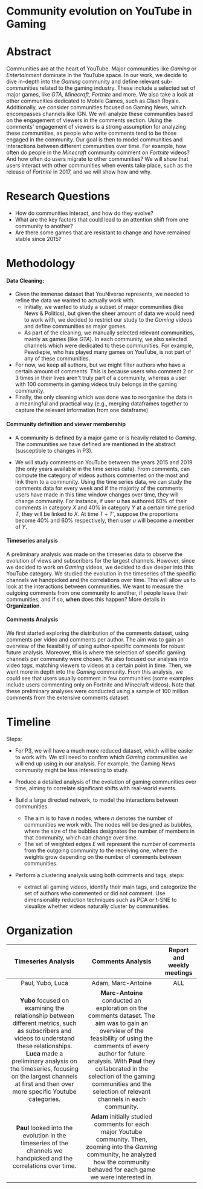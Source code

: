 # Community evolution on YouTube in Gaming

# Abstract
Communities are at the heart of YouTube. Major communities like _Gaming_ or _Entertainment_ dominate in the YouTube space. In our work, we decide to dive in-depth into the _Gaming_ community and define relevant sub-communities related to the gaming industry. These include a selected set of major games, like _GTA, Minecraft, Fortnite_ and more. We also take a look at other communities dedicated to Mobile Games, such as Clash Royale. Additionally, we consider communities focused on Gaming News, which encompasses channels like IGN. We will analyze these communities based on the engagement of viewers in the comments section. Using the comments' engagement of viewers is a strong assumption for analyzing these communities, as people who write comments tend to be those engaged in the community. Our goal is then to model communities and interactions between different communities over time. For example, how often do people in the _Minecraft_ community comment on _Fortnite_ videos? And how often do users migrate to other communities? We will show that users interact with other communities when events take place, such as the release of _Fortnite_ in 2017, and we will show how and why.

# Research Questions
- How do communities interact, and how do they evolve?
- What are the key factors that could lead to an attention shift from one community to another?
- Are there some games that are resistant to change and have remained stable since 2015?

# Methodology

#### Data Cleaning: 
- Given the immense dataset that YouNiverse represents, we needed to refine the data we wanted to actually work with.
    - Initially, we wanted to study a subset of major communities (like News & Politics), but given the sheer amount of data we would need to work with, we decided to restrict our study to the _Gaming_ videos and define communities as major games.
    - As part of the cleaning, we manually selected relevant communities, mainly as games (like _GTA_). In each community, we also selected channels which were dedicated to these communities. For example, Pewdiepie, who has played many games on YouTube, is not part of any of these communities.
- For now, we keep all authors, but we might filter authors who have a certain amount of comments. This is because users who comment 2 or 3 times in their lives aren't truly part of a community, whereas a user with $100$ comments in gaming videos truly belongs in the gaming community.
- Finally, the only cleaning which was done was to reorganise the data in a meaningful and practical way (e.g., merging dataframes together to capture the relevant information from one dataframe)

#### Community definition and viewer membership
- A community is defined by a major game or is heavily related to _Gaming_. The communities we have defined are mentioned in the abstract (susceptible to changes in P3).

- We will study comments on YouTube between the years 2015 and 2019 (the only years available in the time series data). From comments, can compute the category of videos authors commented on the most and link them to a community. Using the time series data, we can study the comments data for every week and if the majority of the comments users have made in this time window changes over time, they will change community. For instance, if user $u$ has authored 60% of their comments in category $X$ and 40% in category $Y$ at a certain time period $T$, they will be linked to $X$. At time $T+T'$, suppose the proportions become 40% and 60% respectively, then user $u$ will become a member of $Y$.
#### Timeseries analysis
A preliminary analysis was made on the timeseries data to observe the evolution of views and subscribers for the largest channels. However, since we decided to work on _Gaming_ videos, we decided to dive deeper into this YouTube category. We studied the evolution in the timeseries of the specific channels we handpicked and the correlations over time. This will allow us to look at the interactions between communities. We want to measure the outgoing comments from one community to another, if people leave their communities, and if so, __when__ does this happen? More details in __Organization__.

#### Comments Analysis
We first started exploring the distribution of the comments dataset, using comments per video and comments per author. The aim was to gain an overview of the feasibility of using author-specific comments for robust future analysis. Moreover, this is where the selection of specific gaming channels per community were chosen.
We also focused our analysis into video _tags_, matching viewers to videos at a certain point in time. Then, we went more in depth into the _Gaming_ community. From this analysis, we could see that users usually comment in few communities (some examples include users commenting only on Fortnite and Minecraft videos). Note that these preliminary analyses were conducted using a sample of 100 million comments from the extensive comments dataset.
  
# Timeline
Steps:
- For P3, we will have a much more reduced dataset, which will be easier to work with. We still need to confirm which _Gaming_ communities we will end up using in our analysis. For example, the Gaming News community might be less interesting to study.
- Produce a detailed analysis of the evolution of gaming communities over time, aiming to correlate significant shifts with real-world events.
- Build a large directed network, to model the interactions between communities.
    - The aim is to have $n$ nodes, where $n$ denotes the number of communities we work with. The nodes will be designed as bubbles, where the size of the bubbles designates the number of members in that community, which can change over time.
    - The set of weighted edges $E$ will represent the number of comments from the outgoing community to the receiving one, where the weights grow depending on the number of comments between communities. 
      
- Perform a clustering analysis using both comments and tags, steps:
    - extract all gaming videos, identify their main tags, and categorize the set of authors who commented or did not comment. Use dimensionality reduction techniques such as PCA or t-SNE to visualize whether videos naturally cluster by communities.


# Organization
|  Timeseries Analysis    |  Comments Analysis    |  Report and weekly meetings    |
|:-------------------------:|:-----------:|:-------------:|
|  Paul, Yubo, Luca | Adam, Marc-Antoine| ALL|
| __Yubo__ focused on examining the relationship between different metrics, such as subscribers and videos to understand these relationships. __Luca__ made a preliminary analysis on the timeseries, focusing on the largest channels at first and then over more specific Youtube categories.|__Marc-Antoine__ conducted an exploration on the comments dataset. The aim was to gain an overview of the feasibility of using the comments of every author for future analysis. With __Paul__ they collaborated in the selection of the gaming communities and the selection of relevant channels in each community.
|  __Paul__ looked into the evolution in the timeseries of the channels we handpicked and the correlations over time.| __Adam__ initially studied comments for each major Youtube community. Then, zooming into the _Gaming_ community, he analyzed how the community behaved for each game we were interested in.| |
